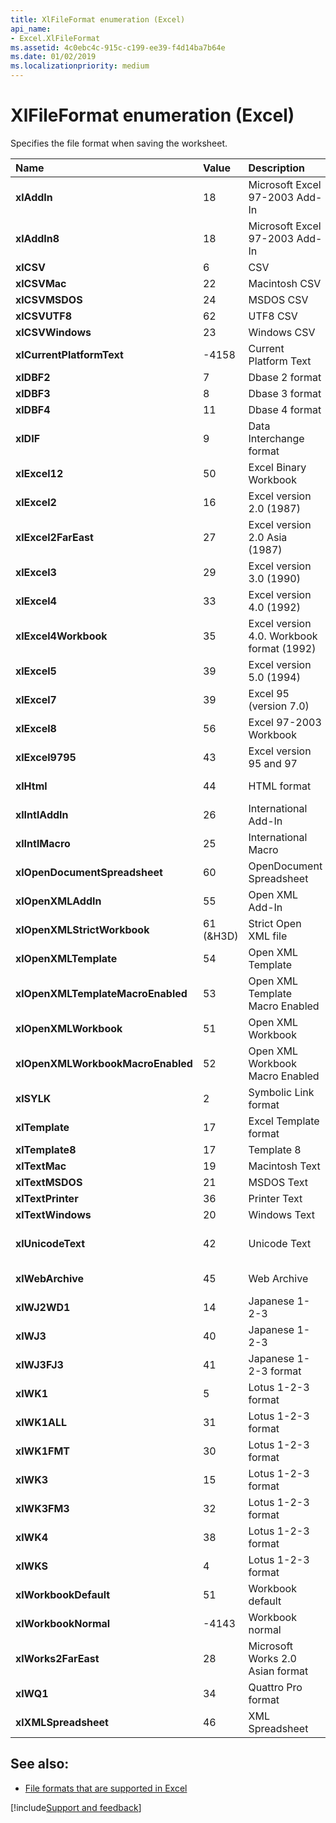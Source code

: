 ```yaml
---
title: XlFileFormat enumeration (Excel)
api_name:
- Excel.XlFileFormat
ms.assetid: 4c0ebc4c-915c-c199-ee39-f4d14ba7b64e
ms.date: 01/02/2019
ms.localizationpriority: medium
---
```



# XlFileFormat enumeration (Excel)

Specifies the file format when saving the worksheet.

|Name|Value|Description|Extension|
|:-----|:-----|:-----|:-----|
| **xlAddIn**|18|Microsoft Excel 97-2003 Add-In|*.xla|
| **xlAddIn8**|18|Microsoft Excel 97-2003 Add-In|*.xla|
| **xlCSV**|6|CSV|*.csv|
| **xlCSVMac**|22|Macintosh CSV|*.csv|
| **xlCSVMSDOS**|24|MSDOS CSV|*.csv|
| **xlCSVUTF8**|62|UTF8 CSV|*.csv|
| **xlCSVWindows**|23|Windows CSV|*.csv|
| **xlCurrentPlatformText**|-4158|Current Platform Text|*.txt|
| **xlDBF2**|7|Dbase 2 format|*.dbf|
| **xlDBF3**|8|Dbase 3 format|*.dbf|
| **xlDBF4**|11|Dbase 4 format|*.dbf|
| **xlDIF**|9|Data Interchange format|*.dif|
| **xlExcel12**|50|Excel Binary Workbook|*.xlsb|
| **xlExcel2**|16|Excel version 2.0 (1987)|*.xls|
| **xlExcel2FarEast**|27|Excel version 2.0 Asia (1987)|*.xls|
| **xlExcel3**|29|Excel version 3.0 (1990)|*.xls|
| **xlExcel4**|33|Excel version 4.0 (1992)|*.xls|
| **xlExcel4Workbook**|35|Excel version 4.0. Workbook format (1992)|*.xlw|
| **xlExcel5**|39|Excel version 5.0 (1994)|*.xls|
| **xlExcel7**|39|Excel 95 (version 7.0)|*.xls|
| **xlExcel8**|56|Excel 97-2003 Workbook|*.xls|
| **xlExcel9795**|43|Excel version 95 and 97|*.xls|
| **xlHtml**|44|HTML format|*.htm; *.html|
| **xlIntlAddIn**|26|International Add-In|No file extension|
| **xlIntlMacro**|25|International Macro|No file extension|
| **xlOpenDocumentSpreadsheet**|60|OpenDocument Spreadsheet|*.ods|
| **xlOpenXMLAddIn**|55|Open XML Add-In|*.xlam|
| **xlOpenXMLStrictWorkbook**|61 (&H3D)|Strict Open XML file|*.xlsx|
| **xlOpenXMLTemplate**|54|Open XML Template|*.xltx|
| **xlOpenXMLTemplateMacroEnabled**|53|Open XML Template Macro Enabled|*.xltm|
| **xlOpenXMLWorkbook**|51|Open XML Workbook|*.xlsx|
| **xlOpenXMLWorkbookMacroEnabled**|52|Open XML Workbook Macro Enabled|*.xlsm|
| **xlSYLK**|2|Symbolic Link format|*.slk|
| **xlTemplate**|17|Excel Template format|*.xlt|
| **xlTemplate8**|17|Template 8|*.xlt|
| **xlTextMac**|19|Macintosh Text|*.txt|
| **xlTextMSDOS**|21|MSDOS Text|*.txt|
| **xlTextPrinter**|36|Printer Text|*.prn|
| **xlTextWindows**|20|Windows Text|*.txt|
| **xlUnicodeText**|42|Unicode Text|No file extension; *.txt|
| **xlWebArchive**|45|Web Archive|*.mht; *.mhtml|
| **xlWJ2WD1**|14|Japanese 1-2-3|*.wj2|
| **xlWJ3**|40|Japanese 1-2-3|*.wj3|
| **xlWJ3FJ3**|41|Japanese 1-2-3 format|*.wj3|
| **xlWK1**|5|Lotus 1-2-3 format|*.wk1|
| **xlWK1ALL**|31|Lotus 1-2-3 format|*.wk1|
| **xlWK1FMT**|30|Lotus 1-2-3 format|*.wk1|
| **xlWK3**|15|Lotus 1-2-3 format|*.wk3|
| **xlWK3FM3**|32|Lotus 1-2-3 format|*.wk3|
| **xlWK4**|38|Lotus 1-2-3 format|*.wk4|
| **xlWKS**|4|Lotus 1-2-3 format|*.wks|
| **xlWorkbookDefault**|51|Workbook default|*.xlsx|
| **xlWorkbookNormal**|-4143|Workbook normal|*.xls|
| **xlWorks2FarEast**|28|Microsoft Works 2.0 Asian format|*.wks|
| **xlWQ1**|34|Quattro Pro format|*.wq1|
| **xlXMLSpreadsheet**|46|XML Spreadsheet|*.xml|

## See also:
* [File formats that are supported in Excel](https://learn.microsoft.com/en-us/deployoffice/compat/office-file-format-reference#file-formats-that-are-supported-in-excel)

[!include[Support and feedback](~/includes/feedback-boilerplate.md)]

